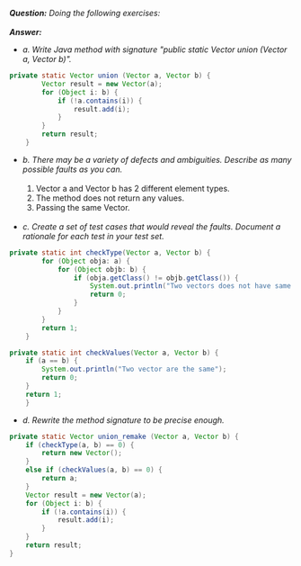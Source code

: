 *__Question:__ Doing the following exercises:* <br><br>
*__Answer:__*
- *a. Write Java method with signature "public static Vector union (Vector a, Vector b)".*
```java
private static Vector union (Vector a, Vector b) {
        Vector result = new Vector(a);
        for (Object i: b) {
            if (!a.contains(i)) {
                result.add(i);
            }
        }
        return result;
    }
```
- *b. There may be a variety of defects and ambiguities. Describe as many possible faults as you can.*
    <br><br>
    1. Vector a and Vector b has 2 different element types.
    2. The method does not return any values.
    3. Passing the same Vector.
    <br><br>
- *c. Create a set of test cases that would reveal the faults. Document a rationale for each test in your test set.*
```java
private static int checkType(Vector a, Vector b) {
        for (Object obja: a) {
            for (Object objb: b) {
                if (obja.getClass() != objb.getClass()) {
                    System.out.println("Two vectors does not have same type");
                    return 0;
                }
            }
        }
        return 1;
    }
```
```java
private static int checkValues(Vector a, Vector b) {
    if (a == b) {
        System.out.println("Two vector are the same");
        return 0;
    }
    return 1;
    }
```

- *d. Rewrite the method signature to be precise enough.*
```java
private static Vector union_remake (Vector a, Vector b) {
    if (checkType(a, b) == 0) {
        return new Vector();
    }
    else if (checkValues(a, b) == 0) {
        return a;
    }
    Vector result = new Vector(a);
    for (Object i: b) {
        if (!a.contains(i)) {
            result.add(i);
        }
    }
    return result;
}
```
